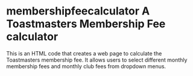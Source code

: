 # membershipfeecalculator A Toastmasters Membership Fee calculator
This is an HTML code that creates a web page to calculate the Toastmasters membership fee. It allows users to select different monthly membership fees and monthly club fees from dropdown menus.
